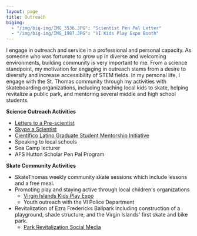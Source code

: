 ```yaml
---
layout: page
title: Outreach
bigimg:
  - "/img/big-img/IMG_3536.JPG": "Scientist Pen Pal Letter"
  - "/img/big-img/IMG_1987.JPG": "VI Kids Play Expo Booth"
---
```


I engage in outreach and service in a professional and personal capacity. As someone who was fortunate to grow up in diverse and welcoming environments, building community is very important to me. From a science standpoint, my motivation for engaging in outreach stems from a desire to diversify and increase accessibility of STEM fields. In my personal life, I engage with the St. Thomas community through my activities with skateboarding organizations, including teaching local kids to skate, helping revitalize a public park, and mentoring several middle and high school students.

**Science Outreach Activities**  
* [Letters to a Pre-scientist](https://www.prescientist.org/)
* [Skype a Scientist](https://www.skypeascientist.com/)
* [Científico Latino Graduate Student Mentorship Initiative](https://www.cientificolatino.com/gsmi)
* Speaking to local schools
* Sea Camp lecturer
* AFS Hutton Scholar Pen Pal Program

**Skate Community Activities**
* SkateThomas weekly community skate sessions which include lessons and a free meal.
* Promoting play and staying active through local children's organizations 
  * [Virgin Islands Kids Play Expo](https://stthomassource.com/content/2024/09/09/kids-play-network-seeks-community-assistance-to-grow-database/)
  * Youth outreach with the VI Police Department
* Revitalization of Ezra Fredericks Ballpark including construction of a playground, shade structure, and the Virgin Islands' first skate and bike park.
  * [Park Revitalization Social Media](https://www.instagram.com/sttskatepark/)


